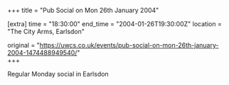 +++
title = "Pub Social on Mon 26th January 2004"

[extra]
time = "18:30:00"
end_time = "2004-01-26T19:30:00Z"
location = "The City Arms, Earlsdon"

original = "https://uwcs.co.uk/events/pub-social-on-mon-26th-january-2004-1474488949540/"    
+++

Regular Monday social in Earlsdon

